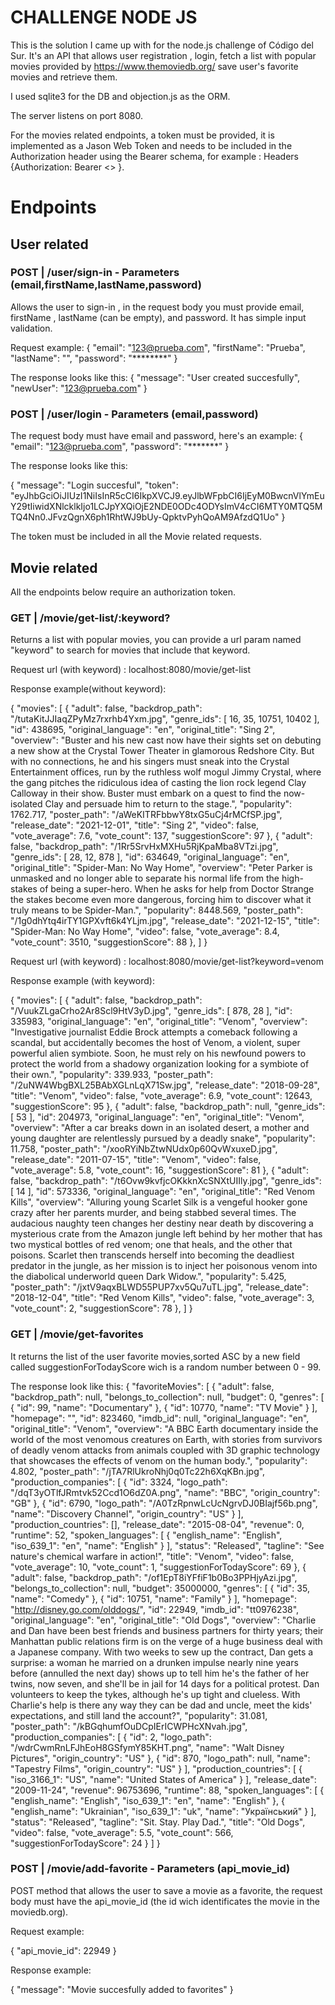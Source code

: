# CHALLENGE NODE JS

This is the solution I came up with for the node.js challenge of Código del Sur.
It's an API that allows user registration , login, fetch a list with popular movies provided by https://www.themoviedb.org/
save user's favorite movies and retrieve them.

I used sqlite3 for the DB and objection.js as the ORM.

The server listens on port 8080.

For the movies related endpoints, a token must be provided, it is implemented as a Jason Web Token and needs to be included in the Authorization header
using the Bearer schema, for example :  Headers  {Authorization: Bearer <<token>> }.

# Endpoints

## User related

### POST | /user/sign-in  - Parameters (email,firstName,lastName,password)
Allows the user to sign-in , in the request body you must provide email, firstName , lastName (can be empty), and password.
It has simple input validation.

Request example:
{
    "email": "123@prueba.com",
    "firstName": "Prueba",
    "lastName": "", 
    "password": "********"
}

The response looks like this:
{
    "message": "User created succesfully",
    "newUser": "123@prueba.com"
}


### POST | /user/login - Parameters (email,password)
The request body must have email and password, here's an example:
{
    "email": "123@prueba.com",
    "password": "*******"
}


The response looks like this:

{
    "message": "Login succesful",
    "token": "eyJhbGciOiJIUzI1NiIsInR5cCI6IkpXVCJ9.eyJlbWFpbCI6IjEyM0BwcnVlYmEuY29tIiwidXNlcklkIjo1LCJpYXQiOjE2NDE0ODc4ODYsImV4cCI6MTY0MTQ5MTQ4Nn0.JFvzQgnX6ph1RhtWJ9bUy-QpktvPyhQoAM9AfzdQ1Uo"
}

The token must be included in all the Movie related requests.


## Movie related
All the endpoints below require an authorization token.

### GET | /movie/get-list/:keyword?
Returns a list with popular movies, you can provide a url param named "keyword" to search for movies that include that keyword.

Request url (with keyword) : localhost:8080/movie/get-list

Response example(without keyword):

{
    "movies": [
        {
            "adult": false,
            "backdrop_path": "/tutaKitJJIaqZPyMz7rxrhb4Yxm.jpg",
            "genre_ids": [
                16,
                35,
                10751,
                10402
            ],
            "id": 438695,
            "original_language": "en",
            "original_title": "Sing 2",
            "overview": "Buster and his new cast now have their sights set on debuting a new show at the Crystal Tower Theater in glamorous Redshore City. But with no connections, he and his singers must sneak into the Crystal Entertainment offices, run by the ruthless wolf mogul Jimmy Crystal, where the gang pitches the ridiculous idea of casting the lion rock legend Clay Calloway in their show. Buster must embark on a quest to find the now-isolated Clay and persuade him to return to the stage.",
            "popularity": 1762.717,
            "poster_path": "/aWeKITRFbbwY8txG5uCj4rMCfSP.jpg",
            "release_date": "2021-12-01",
            "title": "Sing 2",
            "video": false,
            "vote_average": 7.6,
            "vote_count": 137,
            "suggestionScore": 97
        },
        {
            "adult": false,
            "backdrop_path": "/1Rr5SrvHxMXHu5RjKpaMba8VTzi.jpg",
            "genre_ids": [
                28,
                12,
                878
            ],
            "id": 634649,
            "original_language": "en",
            "original_title": "Spider-Man: No Way Home",
            "overview": "Peter Parker is unmasked and no longer able to separate his normal life from the high-stakes of being a super-hero. When he asks for help from Doctor Strange the stakes become even more dangerous, forcing him to discover what it truly means to be Spider-Man.",
            "popularity": 8448.569,
            "poster_path": "/1g0dhYtq4irTY1GPXvft6k4YLjm.jpg",
            "release_date": "2021-12-15",
            "title": "Spider-Man: No Way Home",
            "video": false,
            "vote_average": 8.4,
            "vote_count": 3510,
            "suggestionScore": 88
        },
    ]
}


Request url (with keyword) : localhost:8080/movie/get-list?keyword=venom

Response example (with keyword): 

{
    "movies": [
        {
            "adult": false,
            "backdrop_path": "/VuukZLgaCrho2Ar8Scl9HtV3yD.jpg",
            "genre_ids": [
                878,
                28
            ],
            "id": 335983,
            "original_language": "en",
            "original_title": "Venom",
            "overview": "Investigative journalist Eddie Brock attempts a comeback following a scandal, but accidentally becomes the host of Venom, a violent, super powerful alien symbiote. Soon, he must rely on his newfound powers to protect the world from a shadowy organization looking for a symbiote of their own.",
            "popularity": 339.933,
            "poster_path": "/2uNW4WbgBXL25BAbXGLnLqX71Sw.jpg",
            "release_date": "2018-09-28",
            "title": "Venom",
            "video": false,
            "vote_average": 6.9,
            "vote_count": 12643,
            "suggestionScore": 95
        },
        {
            "adult": false,
            "backdrop_path": null,
            "genre_ids": [
                53
            ],
            "id": 204973,
            "original_language": "en",
            "original_title": "Venom",
            "overview": "After a car breaks down in an isolated desert, a mother and young daughter are relentlessly pursued by a deadly snake",
            "popularity": 11.758,
            "poster_path": "/xooRYiNbZtwNUdx0p60QvWxuxeD.jpg",
            "release_date": "2011-07-15",
            "title": "Venom",
            "video": false,
            "vote_average": 5.8,
            "vote_count": 16,
            "suggestionScore": 81
        },
        {
            "adult": false,
            "backdrop_path": "/t6Ovw9kvfjcOKkknXcSNXtUIIly.jpg",
            "genre_ids": [
                14
            ],
            "id": 573336,
            "original_language": "en",
            "original_title": "Red Venom Kills",
            "overview": "Alluring young Scarlet Silk is a vengeful hooker gone crazy after her parents murder, and being stabbed several times. The audacious naughty teen changes her destiny near death by discovering a mysterious crate from the Amazon jungle left behind by her mother that has two mystical bottles of red venom; one that heals, and the other that poisons. Scarlet then transcends herself into becoming the deadliest predator in the jungle, as her mission is to inject her poisonous venom into the diabolical underworld queen Dark Widow.",
            "popularity": 5.425,
            "poster_path": "/jxtV9aqxBLWD55PUP7xv5Qu7uTL.jpg",
            "release_date": "2018-12-04",
            "title": "Red Venom Kills",
            "video": false,
            "vote_average": 3,
            "vote_count": 2,
            "suggestionScore": 78
        },
    ]
}    




### GET | /movie/get-favorites
It returns the list of the user favorite movies,sorted ASC by a new field called suggestionForTodayScore wich is a random number between 0 - 99.

The response look like this:
{
    "favoriteMovies": [
        {
            "adult": false,
            "backdrop_path": null,
            "belongs_to_collection": null,
            "budget": 0,
            "genres": [
                {
                    "id": 99,
                    "name": "Documentary"
                },
                {
                    "id": 10770,
                    "name": "TV Movie"
                }
            ],
            "homepage": "",
            "id": 823460,
            "imdb_id": null,
            "original_language": "en",
            "original_title": "Venom",
            "overview": "A BBC Earth documentary inside the world of the most venomous creatures on Earth, with stories from survivors of deadly venom attacks from animals coupled with 3D graphic technology that showcases the effects of venom on the human body.",
            "popularity": 4.802,
            "poster_path": "/jTA7RlUkroNhj0q0Tc22h6XqKBn.jpg",
            "production_companies": [
                {
                    "id": 3324,
                    "logo_path": "/dqT3yOTlfJRmtvk52Ccd1O6dZ0A.png",
                    "name": "BBC",
                    "origin_country": "GB"
                },
                {
                    "id": 6790,
                    "logo_path": "/A0TzRpnwLcUcNgrvDJ0BIajf56b.png",
                    "name": "Discovery Channel",
                    "origin_country": "US"
                }
            ],
            "production_countries": [],
            "release_date": "2015-08-04",
            "revenue": 0,
            "runtime": 52,
            "spoken_languages": [
                {
                    "english_name": "English",
                    "iso_639_1": "en",
                    "name": "English"
                }
            ],
            "status": "Released",
            "tagline": "See nature's chemical warfare in action!",
            "title": "Venom",
            "video": false,
            "vote_average": 10,
            "vote_count": 1,
            "suggestionForTodayScore": 69
        },
        {
            "adult": false,
            "backdrop_path": "/of1EpT8iYFfiF1b0Bo3PPHjyAzi.jpg",
            "belongs_to_collection": null,
            "budget": 35000000,
            "genres": [
                {
                    "id": 35,
                    "name": "Comedy"
                },
                {
                    "id": 10751,
                    "name": "Family"
                }
            ],
            "homepage": "http://disney.go.com/olddogs/",
            "id": 22949,
            "imdb_id": "tt0976238",
            "original_language": "en",
            "original_title": "Old Dogs",
            "overview": "Charlie and Dan have been best friends and business partners for thirty years; their Manhattan public relations firm is on the verge of a huge business deal with a Japanese company. With two weeks to sew up the contract, Dan gets a surprise: a woman he married on a drunken impulse nearly nine years before (annulled the next day) shows up to tell him he's the father of her twins, now seven, and she'll be in jail for 14 days for a political protest. Dan volunteers to keep the tykes, although he's up tight and clueless. With Charlie's help is there any way they can be dad and uncle, meet the kids' expectations, and still land the account?",
            "popularity": 31.081,
            "poster_path": "/kBGqhumfOuDCpIErICWPHcXNvah.jpg",
            "production_companies": [
                {
                    "id": 2,
                    "logo_path": "/wdrCwmRnLFJhEoH8GSfymY85KHT.png",
                    "name": "Walt Disney Pictures",
                    "origin_country": "US"
                },
                {
                    "id": 870,
                    "logo_path": null,
                    "name": "Tapestry Films",
                    "origin_country": "US"
                }
            ],
            "production_countries": [
                {
                    "iso_3166_1": "US",
                    "name": "United States of America"
                }
            ],
            "release_date": "2009-11-24",
            "revenue": 96753696,
            "runtime": 88,
            "spoken_languages": [
                {
                    "english_name": "English",
                    "iso_639_1": "en",
                    "name": "English"
                },
                {
                    "english_name": "Ukrainian",
                    "iso_639_1": "uk",
                    "name": "Український"
                }
            ],
            "status": "Released",
            "tagline": "Sit. Stay. Play Dad.",
            "title": "Old Dogs",
            "video": false,
            "vote_average": 5.5,
            "vote_count": 566,
            "suggestionForTodayScore": 24
        }
    ]
}

### POST | /movie/add-favorite  - Parameters (api_movie_id)  
POST method that allows the user to save a movie as a favorite, the request body must have the api_movie_id (the id wich identificates the movie in the moviedb.org).

Request example: 

{
    "api_movie_id": 22949
}

Response example:

{
    "message": "Movie succesfully added to favorites"
}


